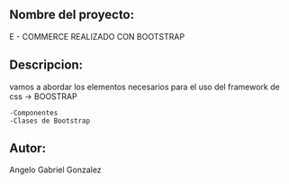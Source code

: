 ## Nombre del proyecto: 

E - COMMERCE REALIZADO CON BOOTSTRAP

## Descripcion: 

vamos a abordar los elementos necesarios para el uso del framework de css -> BOOSTRAP

    -Componentes 
    -Clases de Bootstrap

## Autor:

Angelo Gabriel Gonzalez